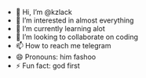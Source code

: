 - 👋 Hi, I’m @kzlack
- 👀 I’m interested in almost everything
- 🌱 I’m currently learning alot
- 💞️ I’m looking to collaborate on coding
- 📫 How to reach me telegram
- 😄 Pronouns: him fashoo
- ⚡ Fun fact: god first

<!---
kzlack/kzlack is a ✨ special ✨ repository because its `README.md` (this file) appears on your GitHub profile.
You can click the Preview link to take a look at your changes.
--->
